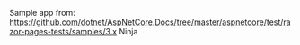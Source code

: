 Sample app from: https://github.com/dotnet/AspNetCore.Docs/tree/master/aspnetcore/test/razor-pages-tests/samples/3.x
Ninja
